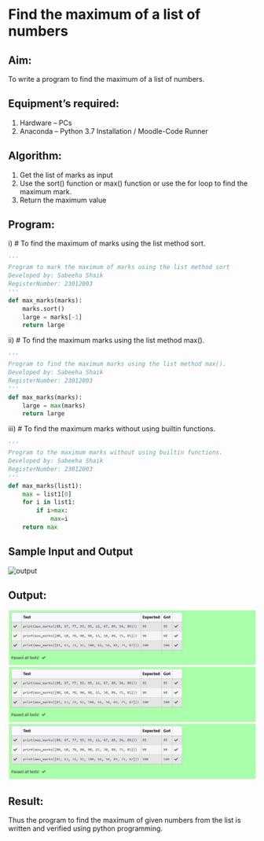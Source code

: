 # Find the maximum of a list of numbers
## Aim:
To write a program to find the maximum of a list of numbers.
## Equipment’s required:
1.	Hardware – PCs
2.	Anaconda – Python 3.7 Installation / Moodle-Code Runner
## Algorithm:
1.	Get the list of marks as input
2.	Use the sort() function or max() function or use the for loop to find the maximum mark.
3.	Return the maximum value
## Program:

i)	# To find the maximum of marks using the list method sort.
```Python
''' 
Program to mark the maximum of marks using the list method sort
Developed by: Sabeeha Shaik
RegisterNumber: 23012003
'''
def max_marks(marks):
    marks.sort()
    large = marks[-1]
    return large


```

ii)	# To find the maximum marks using the list method max().
```Python
''' 
Program to find the maximum marks using the list method max().
Developed by: Sabeeha Shaik
RegisterNumber: 23012003
'''
def max_marks(marks):
    large = max(marks)
    return large


```

iii) # To find the maximum marks without using builtin functions.
```Python
''' 
Program to the maximum marks without using builtin functions.
Developed by: Sabeeha Shaik
RegisterNumber: 23012003
'''
def max_marks(list1):
    max = list1[0]
    for i in list1:
        if i>max:
            max=i
    return max


```
## Sample Input and Output
![output](./img/max_marks1.jpg) 

## Output:
![Alt text](<Screenshot 2023-12-02 104156.png>)
![Alt text](<Screenshot 2023-12-02 104156-1.png>)
![Alt text](<Screenshot 2023-12-02 104156-2.png>)
## Result:
Thus the program to find the maximum of given numbers from the list is written and verified using python programming.